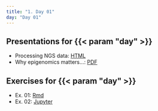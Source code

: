 ```yaml
---
title: "1. Day 01"
day: "Day 01"
---
```


## Presentations for {{< param "day" >}}

- Processing NGS data: [HTML](/{{<myPackageUrl>}}Presentations/processing_NGS_data.html)
- Why epigenomics matters...: [PDF](/{{<myPackageUrl>}}Presentations/epigenomics_matters.pdf)

## Exercises for {{< param "day" >}}

- Ex. 01: [Rmd](/{{<myPackageUrl>}}Exercices/day01/ex01.html)
- Ex. 02: [Jupyter](/{{<myPackageUrl>}}Exercices/day01/ex02.html)
